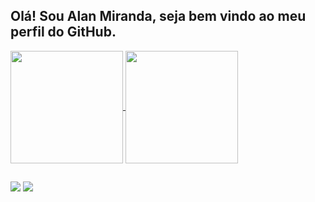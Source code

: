 ## Olá! Sou Alan Miranda, seja bem vindo ao meu perfil do GitHub.
<div>
<a href="https://github.com/AlAnNuB">
  <img align="center" src="https://github-readme-stats.vercel.app/api?username=AlAnNuB&show_icons=true&theme=github_dark&include_all_commits=true&count_private=true" height="180">
</a>
<a href="https://github.com/AlAnNuB">
  <img align="center" src="https://github-readme-stats.vercel.app/api/top-langs/?username=AlAnNuB&layout=compact&langs_count=7&theme=github_dark" height="180">
</a>
</div> 
  
  ##
 

<div>  
  <a href = "mailto:alannub6@gmail.com"><img src="https://img.shields.io/badge/-Gmail-%23333?style=for-the-badge&logo=gmail&logoColor=white" target="_blank"></a>
  <a href="https://www.linkedin.com/in/alanmirandasilva" target="_blank"><img src="https://img.shields.io/badge/-LinkedIn-%230077B5?style=for-the-badge&logo=linkedin&logoColor=white" target="_blank"></a> 
</div>
  
